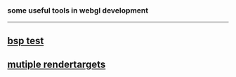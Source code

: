 ### some useful tools in webgl development ###
---
[bsp test](https://kalluwa.github.io/webtools/ConstructiveSolidGeometry.html)
---
[mutiple rendertargets](https://kalluwa.github.io/webtools/three.js%20webgl%20-%20Multiple%20Render%20Targets.html)
---


